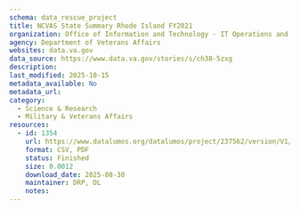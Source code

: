 ```yaml
---
schema: data_rescue_project 
title: NCVAS State Summary Rhode Island FY2021
organization: Office of Information and Technology - IT Operations and Services (ITOPS)
agency: Department of Veterans Affairs
websites: data.va.gov
data_source: https://www.data.va.gov/stories/s/ch38-5zxg
description: 
last_modified: 2025-10-15
metadata_available: No
metadata_url: 
category:
  - Science & Research 
  - Military & Veterans Affairs 
resources:
  - id: 1354
    url: https://www.datalumos.org/datalumos/project/237562/version/V1/view
    format: CSV, PDF
    status: Finished
    size: 0.0012
    download_date: 2025-08-30
    maintainer: DRP, DL
    notes: 
---
```

